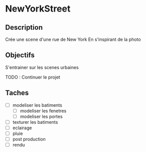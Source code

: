 # NewYorkStreet 

## Description

Crée une scene d'une rue de New York
En s'inspirant de la photo

## Objectifs

S'entrainer sur les scenes urbaines

TODO : Continuer le projet

## Taches

- [ ] modeliser les batiments
    - [ ] modeliser les fenetres
    - [ ] modeliser les portes
- [ ] texturer les batiments
- [ ] eclairage
- [ ] pluie
- [ ] post production
- [ ] rendu
